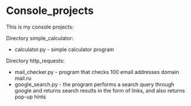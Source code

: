 # Console_projects
 This is my console projects:
 
 Directory simple_calculator:
 - calculator.py - simple calculator program
 
 Directory http_requests:
 - mail_checker.py - program that checks 100 email addresses domain mail.ru
 - google_search.py - the program performs a search query through google and returns search results in the form of links, and also returns pop-up hints
